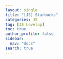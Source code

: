 ```yaml
---
layout: single
title: "[JS] Starbucks"
categories: JS
tag: [JS Levelup]
toc: true
author_profile: false
sidebar:
  nav: "docs"
search: true
---
```

